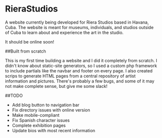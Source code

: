 # RieraStudios

A website currently being developed for Riera Studios based in Havana, Cuba.  The website is meant for museums, individuals, and studios outside of Cuba to learn about and experience the art in the studio.  

It should be online soon!

##Built from scratch

This is my first time building a website and I did it completely from scratch.  I didn't know about static-site generators, so I used a custom php framework to include partials like the navbar and footer on every page.  I also created scrips to generate HTML pages from a central repository of artist information and pictures.  There's probably a few bugs, and some of it may not make complete sense, but give me some slack!

##TODO
* Add blog button to navigation bar
* Fix directory issues with online version
* Make mobile-compliant
* Fix Spanish character issues
* Complete exhibition pages
* Update bios with most recent information
